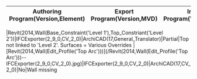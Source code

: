 |Authoring Program(Version,Element)|Export Program(Version,MVD)|Import Program(Version,MVD)|Data Translation|Notes...............................................|
| --- | --- | --- | ------------------- | -------------- |

|Revit(2014,Wall(Base_Constraint('Level 1'),Top_Constriant('Level 2'))|IFCExporter(2_9_0,CV_2_0)|ArchiCAD(17,General_Translator)|Partial|Top not linked to 'Level 2'. Surfaces = Various Overrides
|[Revit(2014,Wall(Edit_Profile('Top Arc')))](/Revit(2014,Wall(Edit_Profile('Top Arc')))--IFCExporter(2_9_0,CV_2_0).jpg)|IFCExporter(2_9_0,CV_2_0)|ArchiCAD(17,CV_2_0)|No|Wall missing